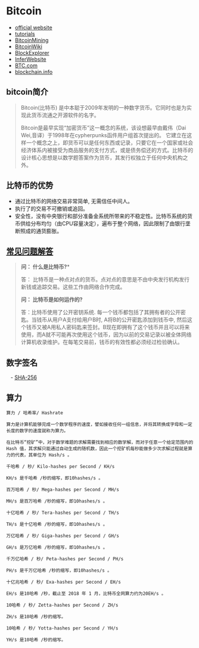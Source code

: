 # Bitcoin

- [official website](https://bitcoin.org/zh_CN/)
- [tutorials](https://www.weusecoins.com/)
- [BitcoinMining](https://www.bitcoinmining.com/)
- [BitcoinWiki](https://zh-cn.bitcoin.it/wiki/%E9%A6%96%E9%A1%B5)
- [BlockExplorer](https://blockexplorer.com/)
- [InferWebsite](https://github.com/rogeroyer/FirstRepository/blob/master/bitcoin.png)
- [BTC.com](https://bch.btc.com/)
- [blockchain.info](https://blockchain.info/)
## **bitcoin简介**
> Bitcoin(比特币) 是中本聪于2009年发明的一种数字货币。它同时也是为实现此货币流通之开源软件的名字。
> 
> Bitcoin是最早实现“加密货币”这一概念的系统，该设想最早由戴伟（Dai Wei,音译）于1998年在cypherpunks函件用户组首次提出的。 它建立在这样一个概念之上，即货币可以是任何东西或记录，只要它在一个国家或社会经济体系内被接受为商品服务的支付方式，或是债务偿还的方式。比特币的设计核心思想是以数学题答案作为货币，其发行权独立于任何中央机构之外。

## **比特币的优势**
- 通过比特币的网络交易非常简单, 无需信任中间人。
- 执行了的交易不可撤销或追回。
- 安全性，没有中央银行和部分准备金系统所带来的不稳定性。比特币系统的货币供给分布均匀（由CPU容量决定），遍布于整个网络，因此限制了由银行垄断照成的通货膨胀。

## [**常见问题解答**](https://zh-cn.bitcoin.it/wiki/%E5%B8%B8%E8%A7%81%E9%97%AE%E9%A2%98%E8%A7%A3%E7%AD%94)

> **问： 什么是比特币?***
>
> 答： 比特币是一种点对点的货币。点对点的意思是不由中央发行机构发行新钱或追踪交易。这些工作由网络合作完成。
>
> **问： 比特币是如何运作的?**
> 
> 答：比特币使用了公开密钥系统. 每一个钱币都包括了其拥有者的公开密匙。当钱币从用户A支付给用户B时, A将B的公开密匙添加到钱币中, 然后这个钱币又被A用私人密码匙来签封。B现在即拥有了这个钱币并且可以将来使用，而A就不可能再次使用这个钱币，因为以前的交易记录以被全体网络计算机收录维护。在每笔交易前，钱币的有效性都必须经过检验确认。

## 数字签名
    - [SHA-256](https://en.bitcoin.it/wiki/SHA-256)

## 算力
```
算力 / 哈希率/ Hashrate

算力是计算机能够完成一个数学程序的速度，譬如接收任何一组信息，并将其转换成字母和一定长度的数字的速度就称为算力。

在比特币“挖矿”中，对于数学难题的求解需要找到相应的数学解，而对于任意一个给定范围内的 Hash 值，其求解只能通过自动生成的随机数，因此一个挖矿机每秒能做多少次求解过程就是算力的代表，其单位为 Hash/s 。

千哈希 / 秒/ Kilo-hashes per Second / KH/s

KH/s 是千哈希 /秒的缩写，即10hashes/s 。

百万哈希 / 秒/ Mega-hashes per Second / MH/s

MH/s 是百万哈希 /秒的缩写，即10hashes/s 。

十亿哈希 / 秒/ Tera-hashes per Second / TH/s

TH/s 是十亿哈希 /秒的缩写，即10hashes/s 。

万亿哈希 / 秒/ Giga-hashes per Second / GH/s

GH/s 是万亿哈希 /秒的缩写，即10hashes/s 。

千万亿哈希 / 秒/ Peta-hashes per Second / PH/s

PH/s 是千万亿哈希 /秒的缩写，即10hashes/s 。

十亿兆哈希 / 秒/ Exa-hashes per Second / EH/s

EH/s 是10哈希 /秒，截止至 2018 年 1 月，比特币全网算力约为20EH/s 。

10哈希 / 秒/ Zetta-hashes per Second / ZH/s

ZH/s 是10哈希 /秒的缩写。

10哈希 / 秒/ Yotta-hashes per Second / YH/s

YH/s 是10哈希 /秒的缩写。
```
